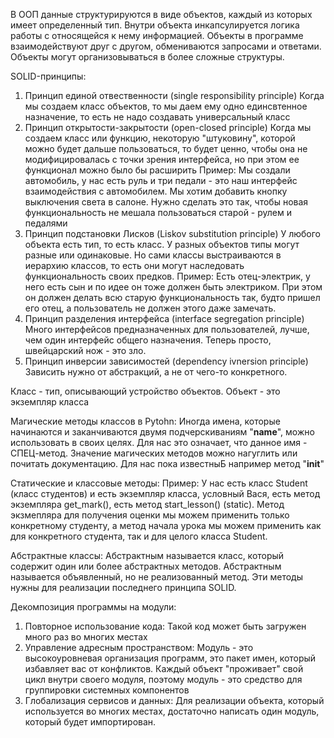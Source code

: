 В ООП данные структурируются в виде объектов, каждый из которых имеет определенный тип.
Внутри объекта инкапсулируется логика работы с относящейся к нему информацией.
Объекты в программе взаимодействуют друг с другом, обмениваются запросами и ответами.
Объекты могут организовываться в более сложные структуры.

SOLID-принципы:

1. Принцип единой отвественности (single responsibility principle)
Когда мы создаем класс объектов, то мы даем ему одно единсвтенное назначение, то есть не надо создавать универсальный класс
2. Принцип открытости-закрытости (open-closed principle)
Когда мы создаем класс или функцию, некоторую "штуковину", которой можно будет дальше пользоваться, то будет ценно, чтобы она не модифицировалась с точки зрения интерфейса, но при этом ее функционал можно было бы расширить
Пример:
Мы создали автомобиль, у нас есть руль и три педали - это наш интерфейс взаимодействия с автомобилем. Мы хотим добавить кнопку выключения света в салоне. Нужно сделать это так, чтобы новая функциональность не мешала пользоваться старой - рулем и педалями
3. Принцип подстановки Лисков (Liskov substitution principle)
У любого объекта есть тип, то есть класс. У разных объектов типы могут разные или одинаковые. Но сами классы выстраиваются в иерархию классов, то есть они могут наследовать функциональность своих предков.
Пример:
Есть отец-электрик, у него есть сын и по идее он тоже должен быть электриком. При этом он должен делать всю старую функциональность так, будто пришел его отец, а пользователь не должен этого даже замечать.
4. Принцип разделения интерфейса (interface segregation principle)
Много интерфейсов предназначенных для пользователей, лучше, чем один интерфейс общего назначения.
Теперь просто, швейцарский нож - это зло.
5. Принцип инверсии зависимостей (dependency ivnersion principle)
Зависить нужно от абстракций, а не от чего-то конкретного.

Класс - тип, описывающий устройство объектов.
Объект - это экземпляр класса

Магические методы классов в Pytohn:
Иногда имена, которые начинаются и заканчиваются двумя подчерскиваниям "__name__", можно использовать в своих целях. Для нас это означает, что данное имя - СПЕЦ-метод. Значение магических методов можно нагуглить или почитать документацию. Для нас пока известныБ например метод "__init__"

Статические и классовые методы:
Пример: У нас есть класс Student (класс студентов) и есть экземпляр класса, условный Вася, есть метод экземпляра get_mark(), есть метод start_lesson() (static). Метод экзмепляра для получения оценки мы можем применить только конкретному студенту, а метод начала урока мы можем применить как для конкретного студента, так и для целого класса Student.

Абстрактные классы:
Абстрактным называется класс, который содержит один или более абстрактных методов. Абстрактным называется объявленный, но не реализованный метод.
Эти методы нужны для реализации последнего принципа SOLID.

Декомпозиция программы на модули:
1. Повторное использование кода: Такой код может быть загружен много раз во многих местах
2. Управление адресным пространством: Модуль - это высокоуровневая организация программ, это пакет имен, который избавляет вас от конфликтов. Каждый объект "проживает" свой цикл внутри своего модуля, поэтому модуль - это средство для группировки системных компонентов
3. Глобализация сервисов и данных: Для реализации объекта, который используется во многих местах, достаточно написать один модуль, который будет импортирован.
